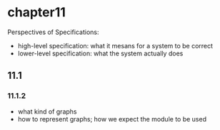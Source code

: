 # chapter11

Perspectives of Specifications:

- high-level specification: what it mesans for a system to be correct
- lower-level specification: what the system actually does

## 11.1

### 11.1.2

- what kind of graphs
- how to represent graphs; how we expect the module to be used
